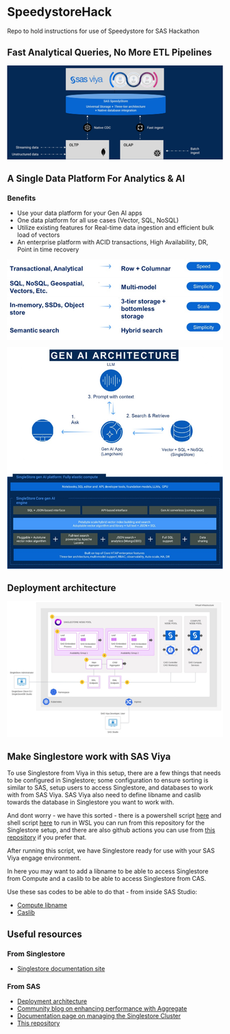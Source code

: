# SpeedystoreHack
Repo to hold instructions for use of Speedystore for SAS Hackathon


## Fast Analytical Queries, No More ETL Pipelines
![Overview](images/conceptual%20architecture.jpg)


## A Single Data Platform For Analytics & AI

### Benefits
* Use your data platform for your Gen AI apps
* One data platform for all use cases (Vector, SQL, NoSQL)
* Utilize existing features for Real-time data ingestion and efficient bulk load of vectors
* An enterprise platform with ACID transactions, High Availability, DR, Point in time recovery

![Overview](images/datatypes.jpg)

![Overview](images/genaietc.jpg)

## Deployment architecture

![Overview](images/deployment.jpg)


## Make Singlestore work with SAS Viya

To use Singlestore from Viya in this setup, there are a few things that needs to be configured in Singlestore; some configuration to ensure sorting is similar to SAS, setup users to access Singlestore, and databases to work with from SAS Viya. SAS Viya also need to define libname and caslib towards the database in Singlestore you want to work with.

And dont worry - we have this sorted - there is a powershell script [here](bootstrap_singlestore.ps1) and shell script [here](bootstrap_singelstore.sh) to run in WSL you can run from this repository for the Singlestore setup, and there are also github actions you can use from [this repository](https://github.com/sas-institute-cloudops/engage-dac-speedystore-actions/actions/workflows/api-post-deploy-config.yaml) if you prefer that.

After running this script, we have Singlestore ready for use with your SAS Viya engage environment.

In here you may want to add a libname to be able to access Singlestore from Compute and a caslib to be able to access Singlestore from CAS.

Use these sas codes to be able to do that - from inside SAS Studio:

* [Compute libname](lib_Singlestore.sas)
* [Caslib](caslib_Singlestore.sas)

## Useful resources

### From Singlestore
* [Singlestore documentation site](https://docs.singlestore.com/db/v9.0/)

### From SAS
* [Deployment architecture](https://go.documentation.sas.com/doc/en/sasadmincdc/v_066/calsinglestore/n1y10xsht7ot2zn1nnmh7zefv79f.htm)
* [Community blog on enhancing performance with Aggregate](https://communities.sas.com/t5/SAS-Communities-Library/Using-SAS-with-SingleStore-Enhancing-Performance-with-Aggregate/ta-p/961443)
* [Documentation page on managing the Singlestore Cluster](https://go.documentation.sas.com/doc/en/sasadmincdc/v_066/calsinglestore/p0fql8rxnrm4onn13mb4yku1zimj.htm)
* [This repository](https://github.com/larsatsas/SpeedystoreHack)

